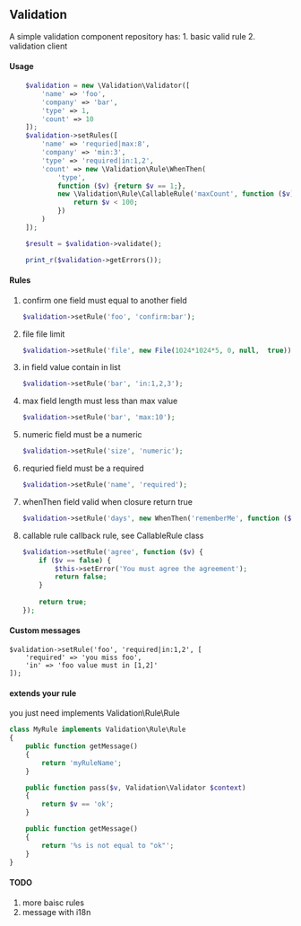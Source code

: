 ## Validation
A simple validation component
repository has:
    1. basic valid rule
    2. validation client
#### Usage
```php
    $validation = new \Validation\Validator([
        'name' => 'foo',
        'company' => 'bar',
        'type' => 1,
        'count' => 10
    ]);
    $validation->setRules([
        'name' => 'requried|max:8',
        'company' => 'min:3',
        'type' => 'required|in:1,2',
        'count' => new \Validation\Rule\WhenThen(
            'type',
            function ($v) {return $v == 1;},
            new \Validation\Rule\CallableRule('maxCount', function ($v) {
                return $v < 100;
            })
        )
    ]);

    $result = $validation->validate();

    print_r($validation->getErrors());
```

#### Rules
1. confirm
    one field must equal to another field
    ```php
    $validation->setRule('foo', 'confirm:bar');
    ``` 
2. file
    file limit
    ```php
    $validation->setRule('file', new File(1024*1024*5, 0, null,  true)); 
    ```
3. in
    field value contain in list
    ```php
    $validation->setRule('bar', 'in:1,2,3');
    ```
4. max
    field length must less than max value
    ```php
    $validation->setRule('bar', 'max:10');
    ```
5. numeric
    field must be a numeric
    ```php
    $validation->setRule('size', 'numeric');
    ```
6. requried
    field must be a required
    ```php
    $validation->setRule('name', 'required');
    ```
7. whenThen
    field valid when closure return true
    ```php
    $validation->setRule('days', new WhenThen('rememberMe', function ($v) {return $v == 'yes';}, 'in:1,3,7'));
    ```
8. callable rule
    callback rule, see CallableRule class
    ```php
    $validation->setRule('agree', function ($v) {
        if ($v == false) {
            $this->setError('You must agree the agreement');
            return false;
        }
        
        return true;
    });
    ```

#### Custom messages
    $validation->setRule('foo', 'required|in:1,2', [
        'required' => 'you miss foo',
        'in' => 'foo value must in [1,2]'
    ]);

#### extends your rule
you just need implements Validation\Rule\Rule
```php
class MyRule implements Validation\Rule\Rule
{
    public function getMessage()
    {
        return 'myRuleName';
    }

    public function pass($v, Validation\Validator $context)
    {
        return $v == 'ok';
    }

    public function getMessage()
    {
        return '%s is not equal to "ok"';
    }
}
```

#### TODO
1. more baisc rules
2. message with i18n